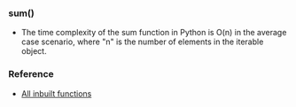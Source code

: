 
### sum()

- The time complexity of the sum function in Python is O(n) in the average case scenario, where "n" is the number of elements in the iterable object. 

### Reference

- [All inbuilt functions](https://wiki.python.org/moin/TimeComplexity)